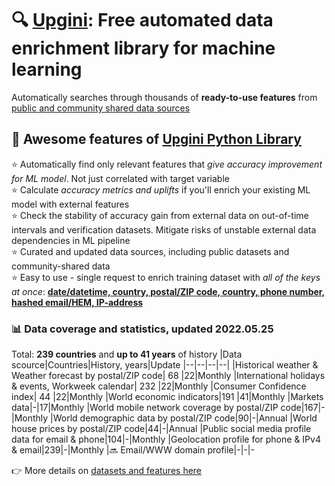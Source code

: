 <!-- # 🔍 [Upgini](https://upgini.com): Low-code Feature search and enrichment library for machine learning  
Automatically searches through thousands of **ready-to-use features** from [public and community shared data sources](https://upgini.com/#data_sources)  
and enriches your training dataset with relevant external features -->
# 🔍 [Upgini](https://upgini.com): Free automated data enrichment library for machine learning  
Automatically searches through thousands of **ready-to-use features** from [public and community shared data sources](https://upgini.com/#data_sources)

## 🚀 Awesome features of [Upgini Python Library](https://github.com/upgini/upgini)
⭐️ Automatically find only relevant features that *give accuracy improvement for ML model*. Not just correlated with target variable   
⭐️ Calculate *accuracy metrics and uplifts* if you'll enrich your existing ML model with external features   
⭐️ Check the stability of accuracy gain from external data on out-of-time intervals and verification datasets. Mitigate risks of unstable external data dependencies in ML pipeline   
⭐️ Curated and updated data sources, including public datasets and community-shared data  
⭐️ Easy to use - single request to enrich training dataset with *all of the keys at once*: [**date/datetime, country, postal/ZIP code, country, phone number, hashed email/HEM, IP-address**](#-search-key-types-we-support-more-to-come)   

### 📊 Data coverage and statistics, updated 2022.05.25
Total: **239 countries** and **up to 41 years** of history
|Data scource|Countries|History, years|Update
|--|--|--|--|
|Historical weather & Weather forecast by postal/ZIP code| 68 |22|Monthly
|International holidays & events, Workweek calendar| 232 |22|Monthly
|Consumer Confidence index| 44 |22|Monthly
|World economic indicators|191 |41|Monthly
|Markets data|-|17|Monthly
|World mobile network coverage by postal/ZIP code|167|-|Monthly
|World demographic data by postal/ZIP code|90|-|Annual
|World house prices by postal/ZIP code|44|-|Annual
|Public social media profile data for email & phone|104|-|Monthly
|Geolocation profile for phone & IPv4 & email|239|-|Monthly
|🔜 Email/WWW domain profile|-|-|-

👉 More details on [datasets and features here](https://upgini.com/#data_sources)
 

